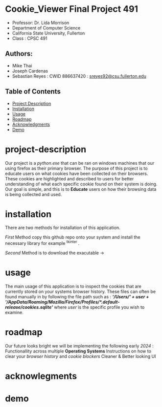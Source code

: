 # Cookie_Viewer Final Project 491
- Professor: Dr. Lida Morrison
- Department of Computer Science 
- California State University, Fullerton
- Class : CPSC 491

## Authors: 
- Mike Thai
- Joseph Cardenas
- Sebastian Reyes : CWID 886637420 : sreyes92@csu.fullerton.edu

## Table of Contents

- [Project Description](#project-description)
- [Installation](#installation)
- [Usage](#usage)
- [Roadmap](#roadmap)
- [Acknowledgments](#acknowledgments)
- [Demo](#demo)

# project-description
Our project is a _python.exe_ that can be ran on windows machines that our using firefox as their primary browser. The purpose of this project is to educate users on what cookies have been collected on their browsers. These cookies are highlighted and described to users for better understanding of what each specific cookie found on their system is doing. Our goal is simple, and this is to **Educate** users on how their browsing data is being collected and used. 

# installation
There are two methods for installation of this application.

_First_ Method copy this github repo onto your system and install the necessary library for example <sup> tkinter </sup>.

_Second_ Method is to download the exacutable -> 

# usage
The main usage of this application is to inspect the cookies that are currently stored on your systems browser history. These files can often be found manually in by following the file path such as : **_'/Users/' + user + '/AppData/Roaming/Mozilla/Firefox/Profiles/*.default-release/cookies.sqlite'_** where _user_ is the specific profile you wish to examine.

# roadmap
Our future looks bright we will be implementing the following early _2024_ : 
    Functionallity across multiple **Operating Systems** 
    Instructions on how to clear your _browser history_ and _cookie blockers_
    Cleaner & Better looking UI

# acknowlegments 

# demo
